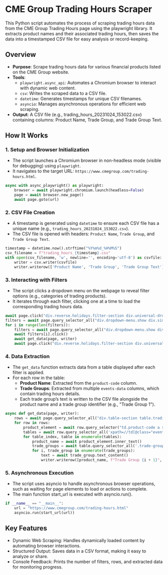 # CME Group Trading Hours Scraper
This Python script automates the process of scraping trading hours data from the CME Group Trading Hours page using the playwright library. It extracts product names and their associated trading hours, then saves the data into a timestamped CSV file for easy analysis or record-keeping.

## Overview
- **Purpose**: Scrape trading hours data for various financial products listed on the CME Group website.
- **Tools**:
  - `playwright.async_api`: Automates a Chromium browser to interact with dynamic web content.
  - `csv`: Writes the scraped data to a CSV file.
  - `datetime`: Generates timestamps for unique CSV filenames.
  - `asyncio`: Manages asynchronous operations for efficient web scraping.
- **Output**: A CSV file (e.g., trading_hours_20231024_153022.csv) containing columns: Product Name, Trade Group, and Trade Group Text.
## How It Works
### 1. Setup and Browser Initialization
- The script launches a Chromium browser in non-headless mode (visible for debugging) using `playwright`.
- It navigates to the target URL: `https://www.cmegroup.com/trading-hours.html`.
```python
async with async_playwright() as playwright:
    browser = await playwright.chromium.launch(headless=False)
    page = await browser.new_page()
    await page.goto(url)
```
### 2. CSV File Creation
- A timestamp is generated using `datetime` to ensure each CSV file has a unique name (e.g., `trading_hours_20231024_153022.csv`).
- The CSV file is opened with headers: `Product Name`, `Trade Group`, and `Trade Group Text`.
```python
timestamp = datetime.now().strftime("%Y%m%d_%H%M%S")
csv_filename = f"trading_hours_{timestamp}.csv"
with open(csv_filename, 'w', newline='', encoding='utf-8') as csvfile:
    writer = csv.writer(csvfile)
    writer.writerow(['Product Name', 'Trade Group', 'Trade Group Text'])
```
### 3. Interacting with Filters
- The script clicks a dropdown menu on the webpage to reveal filter options (e.g., categories of trading products).
- It iterates through each filter, clicking one at a time to load the corresponding trading hours data.
```python
await page.click("div.reverse.holidays.filter-section div.universal-dropdown.filter-menu")
filters = await page.query_selector_all("div.dropdown-menu.show div.simplebar-mask a.dropdown-item.dropdown-item")
for i in range(len(filters)):
    filters = await page.query_selector_all("div.dropdown-menu.show div.simplebar-mask a.dropdown-item.dropdown-item")
    await filters[i].click()
    await get_data(page, writer)
    await page.click("div.reverse.holidays.filter-section div.universal-dropdown.filter-menu")
```
### 4. Data Extraction
- The `get_data` function extracts data from a table displayed after each filter is applied.
- For each row in the table:
  - **Product Name**: Extracted from the `product-code` column.
  - **Trade Groups**: Extracted from multiple `events-data` columns, which contain trading hours details.
  - Each trade group’s text is written to the CSV file alongside the product name and a trade group identifier (e.g., "Trade Group 1").
```python
async def get_data(page, writer):
    rows = await page.query_selector_all("div.table-section table.trading-hours-table.holiday tbody tr")
    for row in rows:
        product_element = await row.query_selector("td.product-code a span")
        tables = await row.query_selector_all('xpath=//td[@class="events-data"]')
        for table_index, table in enumerate(tables):
            product_name = await product_element.inner_text()
            trade_groups = await table.query_selector_all('.trade-group')
            for i, trade_group in enumerate(trade_groups):
                text = await trade_group.text_content()
                writer.writerow([product_name, f"Trade Group {i + 1}", text.strip()])
```
### 5. Asynchronous Execution
- The script uses asyncio to handle asynchronous browser operations, such as waiting for page elements to load or actions to complete.
- The main function start_url is executed with asyncio.run().
```python
if __name__ == "__main__":
    url = "https://www.cmegroup.com/trading-hours.html"
    asyncio.run(start_url(url))
```
## Key Features
- Dynamic Web Scraping: Handles dynamically loaded content by automating browser interactions.
- Structured Output: Saves data in a CSV format, making it easy to analyze or share.
- Console Feedback: Prints the number of filters, rows, and extracted data for monitoring progress.
